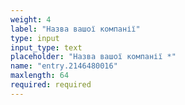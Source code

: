 ```yaml
---
weight: 4
label: "Назва вашої компанії"
type: input
input_type: text
placeholder: "Назва вашої компанії *"
name: "entry.2146480016"
maxlength: 64
required: required
---
```

